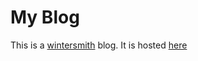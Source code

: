 
# My Blog

This is a [wintersmith](https://github.com/jnordberg/wintersmith) blog. It is hosted [here](http://mattgreer.org)

